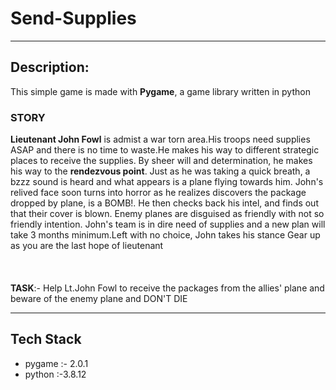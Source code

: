 # Send-Supplies

---

## Description:

This simple game is made with **Pygame**, a game library written in python

<h3>STORY</h3>
<b>Lieutenant John Fowl</b> is admist a war torn area.His troops need supplies ASAP and 
there is no time to waste.He makes his way to different strategic places to receive the
supplies. By sheer will and determination, he makes his way to the <b>rendezvous point</b>.
Just as he was taking a quick breath, a bzzz sound is heard and what appears is a plane 
flying towards him. John's relived face soon turns into horror as he realizes discovers the
package dropped by plane, is a BOMB!. He then checks back his intel, and finds out that their cover
is blown. Enemy planes are disguised as friendly with not so friendly intention. John's team
is in dire need of supplies and a new plan will take 3 months minimum.Left with no choice, John takes 
his stance
Gear up as you are the last hope of lieutenant<br>
<br>
<br>
<br>
<b>TASK</b>:- Help Lt.John Fowl to receive the packages from the allies' plane and beware
		of the enemy plane  and DON'T DIE

---

## Tech Stack

- pygame :- 2.0.1
- python :-3.8.12
